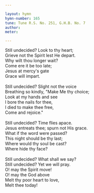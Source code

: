 ```yaml
---

layout: hymn
hymn-number: 165
tune: Tune R.S. No. 251, G.H.B. No. 7
author: 
meter: 

---
```

Still undecided? Look to thy heart;<br>Grieve not the Spirit lest He depart.<br>Why wilt thou longer wait?<br>Come ere it be too late;<br>Jesus at mercy's gate<br>Grace will impart.<br><br>Still undecided? Slight not the voice<br>Breathing so kindly, "Make Me thy choice;<br>Look at my hands and see<br>I bore the nails for thee,<br>I died to make thee free,<br>Come and rejoice."<br><br>Still undecided? Time flies apace.<br>Jesus entreats thee; spurn not His grace.<br>What if the word were passed?<br>This night should be thy last;<br>Where would thy soul be cast?<br>Where hide thy face?<br><br>Still undecided? What shall we say?<br>Still undecided? Yet we will pray.<br>O! may the Spirit move!<br>O! may the God above<br>Melt thy poor heart to love,<br>Melt thee today!<br><br><br>
